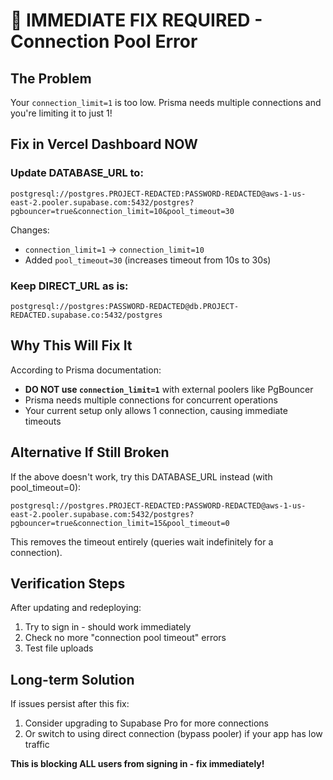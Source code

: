 # 🔴 IMMEDIATE FIX REQUIRED - Connection Pool Error

## The Problem
Your `connection_limit=1` is too low. Prisma needs multiple connections and you're limiting it to just 1!

## Fix in Vercel Dashboard NOW

### Update DATABASE_URL to:
```
postgresql://postgres.PROJECT-REDACTED:PASSWORD-REDACTED@aws-1-us-east-2.pooler.supabase.com:5432/postgres?pgbouncer=true&connection_limit=10&pool_timeout=30
```

Changes:
- `connection_limit=1` → `connection_limit=10` 
- Added `pool_timeout=30` (increases timeout from 10s to 30s)

### Keep DIRECT_URL as is:
```
postgresql://postgres:PASSWORD-REDACTED@db.PROJECT-REDACTED.supabase.co:5432/postgres
```

## Why This Will Fix It

According to Prisma documentation:
- **DO NOT use `connection_limit=1`** with external poolers like PgBouncer
- Prisma needs multiple connections for concurrent operations
- Your current setup only allows 1 connection, causing immediate timeouts

## Alternative If Still Broken

If the above doesn't work, try this DATABASE_URL instead (with pool_timeout=0):
```
postgresql://postgres.PROJECT-REDACTED:PASSWORD-REDACTED@aws-1-us-east-2.pooler.supabase.com:5432/postgres?pgbouncer=true&connection_limit=15&pool_timeout=0
```

This removes the timeout entirely (queries wait indefinitely for a connection).

## Verification Steps

After updating and redeploying:
1. Try to sign in - should work immediately
2. Check no more "connection pool timeout" errors
3. Test file uploads

## Long-term Solution

If issues persist after this fix:
1. Consider upgrading to Supabase Pro for more connections
2. Or switch to using direct connection (bypass pooler) if your app has low traffic

**This is blocking ALL users from signing in - fix immediately!**